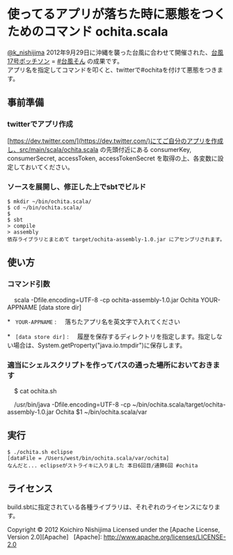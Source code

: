 使ってるアプリが落ちた時に悪態をつくためのコマンド ochita.scala
======================
[@k_nishijima](https://twitter.com/k_nishijima)
2012年9月29日に沖縄を襲った台風に合わせて開催された、[台風17号ボッチソン](http://atnd.org/events/32696) = [#台風そん](https://twitter.com/i/#!/search/?q=%23%E5%8F%B0%E9%A2%A8%E3%81%9D%E3%82%93&src=typd) の成果です。  
アプリ名を指定してコマンドを叩くと、twitterで#ochitaを付けて悪態をつきます。　

事前準備
------
### twitterでアプリ作成 ###
[https://dev.twitter.com/](https://dev.twitter.com/)にてご自分のアプリを作成し、src/main/scala/ochita.scala の先頭付近にある consumerKey, consumerSecret, accessToken, accessTokenSecret を取得の上、各変数に設定しておいてください。

### ソースを展開し、修正した上でsbtでビルド ###
    $ mkdir ~/bin/ochita.scala/
	$ cd ~/bin/ochita.scala/
	$ 
    $ sbt
	> compile
	> assembly
    依存ライブラリとまとめて target/ochita-assembly-1.0.jar にアセンブリされます。

使い方
------
### コマンド引数 ###
    scala -Dfile.encoding=UTF-8 -cp ochita-assembly-1.0.jar Ochita YOUR-APPNAME [data store dir]

*   `YOUR-APPNAME` :
    落ちたアプリ名を英文字で入れてください

*   `[data store dir]` :
    履歴を保存するディレクトリを指定します。指定しない場合は、System.getProperty("java.io.tmpdir")に保存します。


### 適当にシェルスクリプトを作ってパスの通った場所においておきます ###
    $ cat ochita.sh

    /usr/bin/java -Dfile.encoding=UTF-8 -cp ~/bin/ochita.scala/target/ochita-assembly-1.0.jar Ochita $1 ~/bin/ochita.scala/var

実行
--------
    $ ./ochita.sh eclipse
    [dataFile = /Users/west/bin/ochita.scala/var/ochita]
    なんだと... eclipseがストライキに入りました 本日6回目/通算6回 #ochita


ライセンス
----------
build.sbtに指定されている各種ライブラリは、それぞれのライセンスになります。

Copyright &copy; 2012 Koichiro Nishijima
Licensed under the [Apache License, Version 2.0][Apache]
 
[Apache]: http://www.apache.org/licenses/LICENSE-2.0
